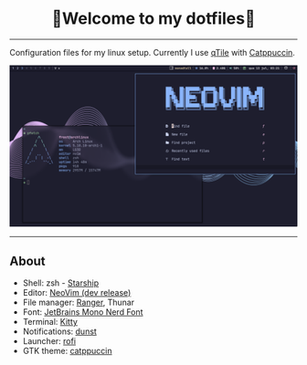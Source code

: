 # <h1 style="text-align: center;">👋Welcome to my dotfiles🐧</h1>

---

Configuration files for my linux setup.
Currently I use [qTile](https://github.com/qtile) with [Catppuccin](https://github.com/catppuccin).

![qtile](./screenshots/qtile-catppuccin.png)

---

## About

- Shell: zsh - [Starship](https://github.com/starship/starship)
- Editor: [NeoVim (dev release)](https://github.com/neovim/neovim)
- File manager: [Ranger](https://github.com/ranger/ranger), Thunar
- Font: [JetBrains Mono Nerd Font](https://github.com/ryanoasis/nerd-fonts)
- Terminal: [Kitty](https://github.com/kovidgoyal/kitty/)
- Notifications: [dunst](https://github.com/dunst-project/dunst)
- Launcher: [rofi](https://github.com/davatorium/rofi)
- GTK theme: [catppuccin](https://github.com/Fausto-Korpsvart/Catppuccin-GTK-Theme)
